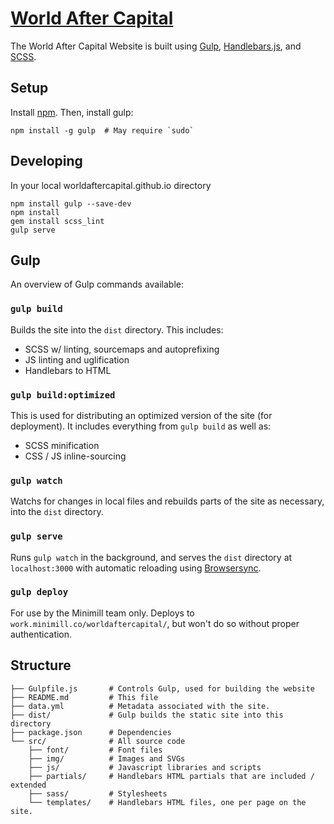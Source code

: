 [World After Capital](http://work.minimill.co/worldaftercapital)
========================================

The World After Capital Website is built using [Gulp][gulp], [Handlebars.js][handlebars], and [SCSS][scss].

## Setup

Install [npm][npm-install]. Then, install gulp:

```
npm install -g gulp  # May require `sudo`
```

## Developing

In your local worldaftercapital.github.io directory

```
npm install gulp --save-dev
npm install
gem install scss_lint
gulp serve
```

## Gulp

An overview of Gulp commands available:

### `gulp build`

Builds the site into the `dist` directory.  This includes:

- SCSS w/ linting, sourcemaps and autoprefixing
- JS linting and uglification
- Handlebars to HTML

### `gulp build:optimized`

This is used for distributing an optimized version of the site (for deployment).  It includes everything from `gulp build` as well as:
- SCSS minification
- CSS / JS inline-sourcing 

### `gulp watch`

Watchs for changes in local files and rebuilds parts of the site as necessary, into the `dist` directory.

### `gulp serve`

Runs `gulp watch` in the background, and serves the `dist` directory at `localhost:3000` with automatic reloading using [Browsersync][browsersync].

### `gulp deploy`

For use by the Minimill team only.  Deploys to `work.minimill.co/worldaftercapital/`, but won't do so without proper authentication.

## Structure

```
├── Gulpfile.js       # Controls Gulp, used for building the website
├── README.md         # This file
├── data.yml          # Metadata associated with the site.
├── dist/             # Gulp builds the static site into this directory
├── package.json      # Dependencies
└── src/              # All source code
    ├── font/         # Font files
    ├── img/          # Images and SVGs
    ├── js/           # Javascript libraries and scripts
    ├── partials/     # Handlebars HTML partials that are included / extended
    ├── sass/         # Stylesheets
    └── templates/    # Handlebars HTML files, one per page on the site.
```

[browsersync]: http://www.browsersync.io/
[gulp]: http://gulpjs.com/
[handlebars]: http://handlebarsjs.com/
[npm-install]: https://nodejs.org/en/download/
[scss]: http://sass-lang.com/
